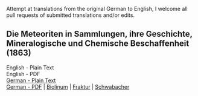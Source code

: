 Attempt at translations from the original German to English, I welcome all pull requests of submitted translations and/or edits.

## Die Meteoriten in Sammlungen, ihre Geschichte, Mineralogische und Chemische Beschaffenheit (1863)

English - Plain Text  
English - PDF  
[German - Plain Text](full-text-german.md)  
[German - PDF](https://cdn.solaranamnesis.com/Buchner/buchner_meteoriten_sammlungen_german.pdf) | [Biolinum](https://cdn.solaranamnesis.com/Buchner/buchner_meteoriten_sammlungen_german_biolinum.pdf) | [Fraktur](https://cdn.solaranamnesis.com/Buchner/buchner_meteoriten_sammlungen_german-frak.pdf) | [Schwabacher](https://cdn.solaranamnesis.com/Buchner/buchner_meteoriten_sammlungen_german-swab.pdf)  
